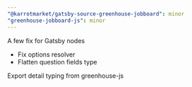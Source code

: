 ```yaml
---
"@karrotmarket/gatsby-source-greenhouse-jobboard": minor
"greenhouse-jobboard-js": minor
---
```


A few fix for Gatsby nodes

- Fix options resolver
- Flatten question fields type

Export detail typing from greenhouse-js
